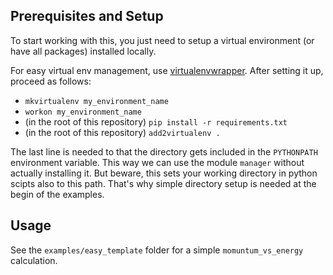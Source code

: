 ## Prerequisites and Setup
To start working with this, you just need to setup a virtual environment (or have all packages)
installed locally.

For easy virtual env management, use 
[virtualenvwrapper](https://virtualenvwrapper.readthedocs.io/en/latest/).
After setting it up, proceed as follows:
- `mkvirtualenv my_environment_name`
- `workon my_environment_name`
- (in the root of this repository) `pip install -r requirements.txt`
- (in the root of this repository) `add2virtualenv .`

The last line is needed to that the directory gets included in the `PYTHONPATH`
environment variable. This way we can use the module `manager` without actually
installing it. But beware, this sets your working directory in python scipts 
also to this path. That's why simple directory setup is needed at the begin 
of the examples. 

## Usage
See the `examples/easy_template` folder for a simple `momuntum_vs_energy` calculation.